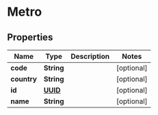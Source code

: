 
# Metro

## Properties
Name | Type | Description | Notes
------------ | ------------- | ------------- | -------------
**code** | **String** |  |  [optional]
**country** | **String** |  |  [optional]
**id** | [**UUID**](UUID.md) |  |  [optional]
**name** | **String** |  |  [optional]



